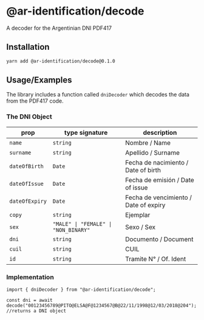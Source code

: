 
# @ar-identification/decode


A decoder for the Argentinian DNI PDF417


## Installation


```bash
yarn add @ar-identification/decode@0.1.0
```
    
## Usage/Examples

The library includes a function called `dniDecoder` which decodes the data from the PDF417 code.

### The DNI Object

| prop  | type signature  | description  |
|---|---|---|
| `name` |  `string` |  Nombre / Name |
| `surname`  |  `string` |  Apellido / Surname |
| `dateOfBirth`  | `Date`  | Fecha de nacimiento / Date of birth  |
| `dateOfIssue`  | `Date`  | Fecha de emisión / Date of issue  |
| `dateOfExpiry`  | `Date`  | Fecha de vencimiento / Date of expiry |
| `copy`  | `string`  | Ejemplar |
| `sex`  | `"MALE" \| "FEMALE" \| "NON_BINARY"`  | Sexo / Sex  |
| `dni`  | `string`  | Documento / Document |
| `cuil`  | `string`  | CUIL |
| `id`  | `string`  | Tramite N° / Of. Ident |


### Implementation
```tsx
import { dniDecoder } from "@ar-identification/decode";

const dni = await decode("00123456789@PITO@ELSA@F@1234567@B@22/11/1998@12/03/2018@204"); //returns a DNI object
```

